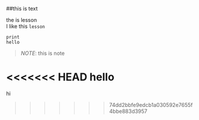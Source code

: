 ##this is text

the is lesson<br>
I like this ``lesson``
```
print
hello
```

>_NOTE_:
>this is note

<<<<<<< HEAD
hello
=======
hi
>>>>>>> 74dd2bbfe9edcb1a030592e7655f4bbe883d3957
